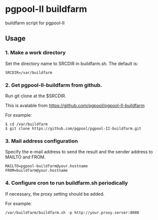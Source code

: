 # pgpool-II buildfarm

buildfarm script for pgpool-II

## Usage

### 1. Make a work directory

Set the directory name to SRCDIR in buildfarm.sh. The default is:

    SRCDIR=/var/buildfarm

### 2. Get pgpool-II-buildfarm from github.

Run git clone at the $SRCDIR.

This is avalable from
<https://github.com/pgpool/pgpool-II-buildfarm>

For example:

    $ cd /var/buildfarm
    $ git clone https://github.com/pgpool/pgpool-II-buildfarm.git

### 3. Mail address configuration

Specify the e-mail address to send the result and the sender address to MAILTO and FROM.

    MAILTO=pgpool-buildfarm@your.hostname
    FROM=buildfarm@your.hostname

### 4. Configure cron to run buildfarm.sh periodically
    
If necessary, the proxy setting should be added.

For example:

    /var/buildfarm/buildfarm.sh -p http://your.proxy.server:8080
